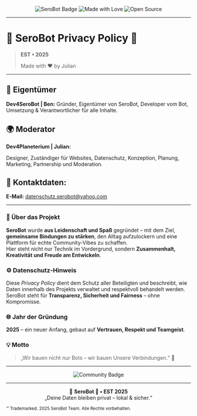 <p align="center">
  <img src="https://img.shields.io/badge/SeroBot-EST•2025-blue?style=for-the-badge&logo=github" alt="SeroBot Badge"/>
  <img src="https://img.shields.io/badge/Made%20with-♥️ by Julian-black?style=for-the-badge" alt="Made with Love"/>
  <img src="https://img.shields.io/badge/Open%20Source-Contact Us!-brightgreen?style=for-the-badge&logo=open-source-initiative" alt="Open Source"/>
</p>

---

# 🧊 SeroBot Privacy Policy 🥶
> **EST • 2025**
> <p></p>
> Made with ♥️ by Julian
---

## 💎 Eigentümer
**Dev4SeroBot | Ben:**
Gründer, Eigentümer von SeroBot, Developer vom Bot, Umsetzung & Verantwortlicher für alle Inhalte.

## 🌍 Moderator
**Dev4Planeterium | Julian:** <p></p>
Designer, Zuständiger für Websites, Datenschutz, Konzeption, Planung, Marketing, Partnership und Moderation.

## 📩 Kontaktdaten:
**E-Mail:** datenschutz.serobot@yahoo.com

---

### 💬 Über das Projekt
**SeroBot** wurde **aus Leidenschaft und Spaß** gegründet – mit dem Ziel, **gemeinsame Bindungen zu stärken**, den Alltag aufzulockern und eine Plattform für echte Community-Vibes zu schaffen.  
Hier steht nicht nur Technik im Vordergrund, sondern **Zusammenhalt, Kreativität und Freude am Entwickeln**.

### ⚙️ Datenschutz-Hinweis
Diese *Privacy Policy* dient dem Schutz aller Beteiligten und beschreibt, wie Daten innerhalb des Projekts verwaltet und respektvoll behandelt werden.  
SeroBot steht für **Transparenz, Sicherheit und Fairness** – ohne Kompromisse.

### 🌐 Jahr der Gründung
**2025** – ein neuer Anfang, gebaut auf **Vertrauen, Respekt und Teamgeist**.

### 💡 Motto
> „Wir bauen nicht nur Bots – wir bauen Unsere Verbindungen.“ 🤝

---

<p align="center">
  <img src="https://img.shields.io/badge/Powered%20by-Julian & Ben-orange?style=for-the-badge&logo=people" alt="Community Badge"/>
</p>

---

<p align="center">
🧊 <strong>SeroBot 🥶 • EST 2025</strong><br>„Deine Daten bleiben privat – lokal & sicher.“ 
<p></p>
<p></p>
<sub>™ Trademarked. 2025 SeroBot Team. Alle Rechte vorbehalten.</sub>
  </p>
  
